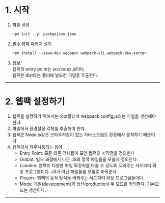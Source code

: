 # 1. 시작
1. 파일 생성 
    ```
    npm init - y: packgejson.json
    ```
2. 필수 웹팩 패키지 설치 
    ```
    npm install --save-dev webpack webpack-cli webpack-dev-server
    ```
3. 정보! <br>
    웹팩의 entry point는 src/index.js이다.<br>
    웹팩은 dist라는 폴더에 빌드한 파일을 추출한다.
---
# 2. 웹팩 설정하기
1. 웹팩을 설정하기 위해서는 root폴더에 webpack.config.js라는 파일을 생성해야 한다.<br>
2. 파일에서 환경설정 객체를 추출해야 한다.<br>
3. 웹팩은 Node.js같은 브라우저창이 없는 자바스크립트 환경에서 동작하기 때문이다.
4. 웹팩에서 자주사용되는 용어
    - Entry Point: 모든 의존 객체들이 모인 퓁팩의 시작점을 정의한다
    - Output: 빌드 과정에서 나온 JS와 정적 파일들을 모을지 정의한다.
    - Loaders: 웹팩이 다양한 파일 확장자를 다를 수 있도록 도와주는 서드파티 확장 프로그램이다. JS가 아닌 파일들을 모듈로 바꿔준다.
    - Plugins: 웹팩의 동작 방식을 바꿔주는 서드파티 확장 프로그램들이다.
    - Mode: 개발(development)과 생산(production) 두 모드를 정의한다. 기본모드는 생산이다.
----------------------------
